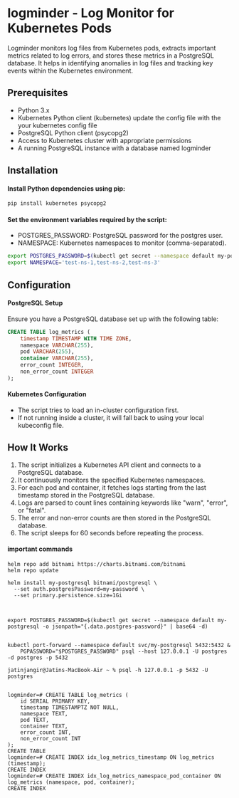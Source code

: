 # logminder - Log Monitor for Kubernetes Pods

Logminder monitors log files from Kubernetes pods, extracts important metrics related to log errors, and stores these metrics in a PostgreSQL database. It helps in identifying anomalies in log files and tracking key events within the Kubernetes environment.


## Prerequisites

- Python 3.x
- Kubernetes Python client (kubernetes) update the config file with the your kubernetes config file
- PostgreSQL Python client (psycopg2) 
- Access to Kubernetes cluster with appropriate permissions
- A running PostgreSQL instance with a database named logminder


## Installation

 #### Install Python dependencies using pip:
```bash
pip install kubernetes psycopg2
```

 #### Set the environment variables required by the script:
- POSTGRES_PASSWORD: PostgreSQL password for the postgres user.
- NAMESPACE: Kubernetes namespaces to monitor (comma-separated).
```bash
export POSTGRES_PASSWORD=$(kubectl get secret --namespace default my-postgresql -o jsonpath="{.data.postgres-password}" | base64 -d)
export NAMESPACE='test-ns-1,test-ns-2,test-ns-3'
```
 ## Configuration

 #### PostgreSQL Setup

Ensure you have a PostgreSQL database set up with the following table:
```sql
CREATE TABLE log_metrics (
    timestamp TIMESTAMP WITH TIME ZONE,
    namespace VARCHAR(255),
    pod VARCHAR(255),
    container VARCHAR(255),
    error_count INTEGER,
    non_error_count INTEGER
);
```
 #### Kubernetes Configuration
- The script tries to load an in-cluster configuration first.
- If not running inside a cluster, it will fall back to using your local kubeconfig file.

## How It Works

1. The script initializes a Kubernetes API client and connects to a PostgreSQL database.
2. It continuously monitors the specified Kubernetes namespaces.
3. For each pod and container, it fetches logs starting from the last timestamp stored in the PostgreSQL database.
4. Logs are parsed to count lines containing keywords like "warn", "error", or "fatal".
5. The error and non-error counts are then stored in the PostgreSQL database.
6. The script sleeps for 60 seconds before repeating the process.


 #### important commands
```
helm repo add bitnami https://charts.bitnami.com/bitnami
helm repo update

helm install my-postgresql bitnami/postgresql \
  --set auth.postgresPassword=my-password \
  --set primary.persistence.size=1Gi



export POSTGRES_PASSWORD=$(kubectl get secret --namespace default my-postgresql -o jsonpath="{.data.postgres-password}" | base64 -d)


kubectl port-forward --namespace default svc/my-postgresql 5432:5432 &
    PGPASSWORD="$POSTGRES_PASSWORD" psql --host 127.0.0.1 -U postgres -d postgres -p 5432

jatinjangir@Jatins-MacBook-Air ~ % psql -h 127.0.0.1 -p 5432 -U postgres


logminder=# CREATE TABLE log_metrics (
    id SERIAL PRIMARY KEY,
    timestamp TIMESTAMPTZ NOT NULL,
    namespace TEXT,
    pod TEXT,
    container TEXT,
    error_count INT,
    non_error_count INT
);
CREATE TABLE
logminder=# CREATE INDEX idx_log_metrics_timestamp ON log_metrics (timestamp);
CREATE INDEX
logminder=# CREATE INDEX idx_log_metrics_namespace_pod_container ON log_metrics (namespace, pod, container);
CREATE INDEX

```


